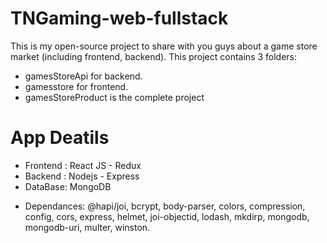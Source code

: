 # TNGaming-web-fullstack

This is my open-source project to share with you guys about a game store market (including frontend, backend).
This project contains 3 folders: 
- gamesStoreApi for backend.
- gamesstore for frontend.
- gamesStoreProduct is the complete project 

# App Deatils

-   Frontend : React JS - Redux
-   Backend : Nodejs - Express
-   DataBase: MongoDB
+   Dependances: @hapi/joi, bcrypt, body-parser, colors, compression, config, cors, express, helmet, joi-objectid, lodash, mkdirp, mongodb, mongodb-uri, multer, winston.

